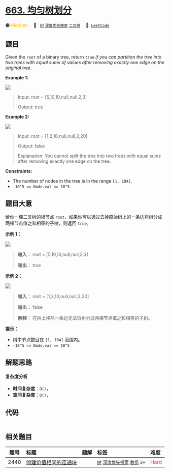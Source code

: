 # [663. 均匀树划分](https://leetcode.com/problems/equal-tree-partition)

🟠 <font color=#ffb800>Medium</font>&emsp; 🔖&ensp; [`树`](/tag/tree.md) [`深度优先搜索`](/tag/depth-first-search.md) [`二叉树`](/tag/binary-tree.md)&emsp; 🔗&ensp;[`LeetCode`](https://leetcode.com/problems/equal-tree-partition)

## 题目

Given the `root` of a binary tree, return `true` _if you can partition the
tree into two trees with equal sums of values after removing exactly one edge
on the original tree_.



**Example 1:**

![](https://fastly.jsdelivr.net/gh/doocs/leetcode@main/solution/0600-0699/0663.Equal%20Tree%20Partition/images/split1-tree.jpg)

> Input: root = [5,10,10,null,null,2,3]
> 
> Output: true

**Example 2:**

![](https://fastly.jsdelivr.net/gh/doocs/leetcode@main/solution/0600-0699/0663.Equal%20Tree%20Partition/images/split2-tree.jpg)

> Input: root = [1,2,10,null,null,2,20]
> 
> Output: false
> 
> Explanation: You cannot split the tree into two trees with equal sums after removing exactly one edge on the tree.

**Constraints:**

  * The number of nodes in the tree is in the range `[1, 104]`.
  * `-10^5 <= Node.val <= 10^5`


## 题目大意

给你一棵二叉树的根节点 `root`，如果你可以通过去掉原始树上的一条边将树分成两棵节点值之和相等的子树，则返回 `true`。



**示例 1：**

![](https://fastly.jsdelivr.net/gh/doocs/leetcode@main/solution/0600-0699/0663.Equal%20Tree%20Partition/images/split1-tree.jpg)

> 
> 
> 
> 
> 
> **输入：** root = [5,10,10,null,null,2,3]
> 
> **输出：** true
> 
> 

**示例 2：**

![](https://fastly.jsdelivr.net/gh/doocs/leetcode@main/solution/0600-0699/0663.Equal%20Tree%20Partition/images/split2-tree.jpg)

> 
> 
> 
> 
> 
> **输入：** root = [1,2,10,null,null,2,20]
> 
> **输出：** false
> 
> **解释：** 在树上移除一条边无法将树分成两棵节点值之和相等的子树。
> 
> 



**提示：**

  * 树中节点数目在 `[1, 104]` 范围内。
  * `-10^5 <= Node.val <= 10^5`


## 解题思路

#### 复杂度分析

- **时间复杂度**：`O()`，
- **空间复杂度**：`O()`，

## 代码

```javascript

```

## 相关题目

<!-- prettier-ignore -->
| 题号 | 标题 | 题解 | 标签 | 难度 |
| :------: | :------ | :------: | :------ | :------ |
| 2440 | [创建价值相同的连通块](https://leetcode.com/problems/create-components-with-same-value) |  |  [`树`](/tag/tree.md) [`深度优先搜索`](/tag/depth-first-search.md) [`数组`](/tag/array.md) `2+` | <font color=#ff334b>Hard</font> |
